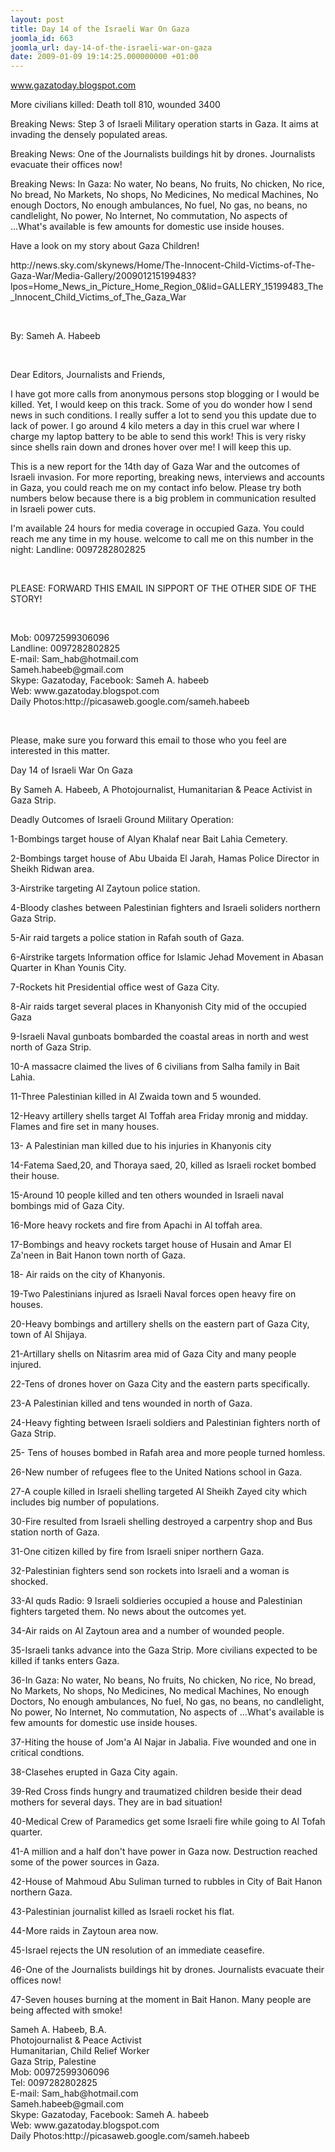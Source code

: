 ```yaml
---
layout: post
title: Day 14 of the Israeli War On Gaza
joomla_id: 663
joomla_url: day-14-of-the-israeli-war-on-gaza
date: 2009-01-09 19:14:25.000000000 +01:00
---
```

<a target="_blank" href="http://www.gazatoday.blogspot.com">www.gazatoday.blogspot.com</a>
<p>More civilians killed: Death toll 810, wounded 3400</p>
<p>Breaking News: Step 3 of Israeli Military operation starts in Gaza. It aims at invading the densely populated areas.</p>
<p>Breaking News: One of the Journalists buildings hit by drones. Journalists evacuate their offices now!</p>
<p>Breaking News: In Gaza: No water, No beans, No fruits, No chicken, No rice, No bread, No Markets, No shops, No Medicines, No medical Machines, No enough Doctors, No enough ambulances, No fuel, No gas, no beans, no candlelight, No power, No Internet, No commutation, No aspects of ...What's available is few amounts for domestic use inside houses. </p>

<p>Have a look on my story about Gaza Children!</p>
<p>http://news.sky.com/skynews/Home/The-Innocent-Child-Victims-of-The-Gaza-War/Media-Gallery/200901215199483?lpos=Home_News_in_Picture_Home_Region_0&lid=GALLERY_15199483_The_Innocent_Child_Victims_of_The_Gaza_War</p>
<p> </p>
<p>By: Sameh A. Habeeb</p>
<p> </p>
<p>Dear Editors, Journalists and Friends,</p>
<p>I have got more calls from anonymous persons stop blogging or I would be killed. Yet, I would keep on this track. Some of you do wonder how I send news in such conditions. I really suffer a lot to send you this update due to lack of power. I go around 4 kilo meters a day in this cruel war where I charge my laptop battery to be able to send this work! This is very risky since shells rain down and drones hover over me! I will keep this up.</p>
<p>This is a new report for the 14th day of Gaza War and the outcomes of Israeli invasion. For more reporting, breaking news, interviews and accounts in Gaza, you could reach me on my contact info below. Please try both numbers below because there is a big problem in communication resulted in Israeli power cuts.</p>
<p>I'm available 24 hours for media coverage in occupied Gaza. You could reach me any time in my house. welcome to call me on this number in the night: Landline: 0097282802825</p>
<p> </p>
<p>PLEASE: FORWARD THIS EMAIL IN SIPPORT OF THE OTHER SIDE OF THE STORY!</p>
<p> </p>
<p>Mob: 00972599306096<br />Landline: 0097282802825<br />E-mail: Sam_hab@hotmail.com<br />Sameh.habeeb@gmail.com<br />Skype: Gazatoday, Facebook: Sameh A. habeeb<br />Web: www.gazatoday.blogspot.com<br />Daily Photos:http://picasaweb.google.com/sameh.habeeb</p>
<p> </p>
<p>Please, make sure you forward this email to those who you feel are interested in this matter.</p>
<p>Day 14 of Israeli War On Gaza</p>
<p>By Sameh A. Habeeb, A Photojournalist, Humanitarian & Peace Activist in Gaza Strip.</p>
<p>Deadly Outcomes of Israeli Ground Military Operation:</p>
<p>1-Bombings target house of Alyan Khalaf near Bait Lahia Cemetery.</p>
<p>2-Bombings target house of Abu Ubaida El Jarah, Hamas Police Director in Sheikh Ridwan area.</p>
<p>3-Airstrike targeting Al Zaytoun police station.</p>
<p>4-Bloody clashes between Palestinian fighters and Israeli soliders northern Gaza Strip.</p>
<p>5-Air raid targets a police station in Rafah south of Gaza.</p>
<p>6-Airstrike targets Information office for Islamic Jehad Movement in Abasan Quarter in Khan Younis City.</p>
<p>7-Rockets hit Presidential office west of Gaza City.</p>
<p>8-Air raids target several places in Khanyonish City mid of the occupied Gaza</p>
<p>9-Israeli Naval gunboats bombarded the coastal areas in north and west north of Gaza Strip.</p>
<p>10-A massacre claimed the lives of 6 civilians from Salha family in Bait Lahia.</p>
<p>11-Three Palestinian killed in Al Zwaida town and 5 wounded.</p>
<p>12-Heavy artillery shells target Al Toffah area Friday mronig and midday. Flames and fire set in many houses.</p>
<p>13- A Palestinian man killed due to his injuries in Khanyonis city</p>
<p>14-Fatema Saed,20, and Thoraya saed, 20, killed as Israeli rocket bombed their house.</p>
<p>15-Around 10 people killed and ten others wounded in Israeli naval bombings mid of Gaza City.</p>
<p>16-More heavy rockets and fire from Apachi in Al toffah area.</p>
<p>17-Bombings and heavy rockets target house of Husain and Amar El Za'neen in Bait Hanon town north of Gaza.</p>
<p>18- Air raids on the city of Khanyonis.</p>
<p>19-Two Palestinians injured as Israeli Naval forces open heavy fire on houses.</p>
<p>20-Heavy bombings and artillery shells on the eastern part of Gaza City, town of Al Shijaya.</p>
<p>21-Artillary shells on Nitasrim area mid of Gaza City and many people injured.</p>
<p>22-Tens of drones hover on Gaza City and the eastern parts specifically.</p>
<p>23-A Palestinian killed and tens wounded in north of Gaza.</p>
<p>24-Heavy fighting between Israeli soldiers and Palestinian fighters north of Gaza Strip.</p>
<p>25- Tens of houses bombed in Rafah area and more people turned homless.</p>
<p>26-New number of refugees flee to the United Nations school in Gaza.</p>
<p>27-A couple killed in Israeli shelling targeted Al Sheikh Zayed city which includes big number of populations.</p>
<p>30-Fire resulted from Israeli shelling destroyed a carpentry shop and Bus station north of Gaza.</p>
<p>31-One citizen killed by fire from Israeli sniper northern Gaza.</p>
<p>32-Palestinian fighters send son rockets into Israeli and a woman is shocked.</p>
<p>33-Al quds Radio: 9 Israeli soldieries occupied a house and Palestinian fighters targeted them. No news about the outcomes yet.</p>
<p>34-Air raids on Al Zaytoun area and a number of wounded people.</p>
<p>35-Israeli tanks advance into the Gaza Strip. More civilians expected to be killed if tanks enters Gaza.</p>
<p>36-In Gaza: No water, No beans, No fruits, No chicken, No rice, No bread, No Markets, No shops, No Medicines, No medical Machines, No enough Doctors, No enough ambulances, No fuel, No gas, no beans, no candlelight, No power, No Internet, No commutation, No aspects of ...What's available is few amounts for domestic use inside houses.</p>
<p>37-Hiting the house of Jom'a Al Najar in Jabalia. Five wounded and one in critical condtions.</p>
<p>38-Clasehes erupted in Gaza City again.</p>
<p>39-Red Cross finds hungry and traumatized children beside their dead mothers for several days. They are in bad situation!</p>
<p>40-Medical Crew of Paramedics get some Israeli fire while going to Al Tofah quarter.</p>
<p>41-A million and a half don't have power in Gaza now. Destruction reached some of the power sources in Gaza.</p>
<p>42-House of Mahmoud Abu Suliman turned to rubbles in City of Bait Hanon northern Gaza.</p>
<p>43-Palestinian journalist killed as Israeli rocket his flat.</p>
<p>44-More raids in Zaytoun area now.</p>
<p>45-Israel rejects the UN resolution of an immediate ceasefire.</p>
<p>46-One of the Journalists buildings hit by drones. Journalists evacuate their offices now!</p>
<p>47-Seven houses burning at the moment in Bait Hanon. Many people are being affected with smoke!</p>
<p>Sameh A. Habeeb, B.A.<br />Photojournalist & Peace Activist<br />Humanitarian, Child Relief Worker<br />Gaza Strip, Palestine<br />Mob: 00972599306096<br />Tel: 0097282802825<br />E-mail: Sam_hab@hotmail.com<br />Sameh.habeeb@gmail.com<br />Skype: Gazatoday, Facebook: Sameh A. habeeb<br />Web: www.gazatoday.blogspot.com<br />Daily Photos:http://picasaweb.google.com/sameh.habeeb</p>
<p> </p>
